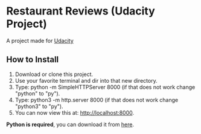# Restaurant Reviews (Udacity Project)
A project made for [Udacity](http://udacity.com/)

## How to Install
1. Download or clone this project.
2. Use your favorite terminal and dir into that new directory.
3. Type: python -m SimpleHTTPServer 8000 (if that does not work change "python" to "py").
4. Type: python3 -m http.server 8000 (if that does not work change "python3" to "py").
5. You can now view this at: [http://localhost:8000](http://localhost:8000).

**Python is required**, you can download it from [here](https://www.python.org/).
